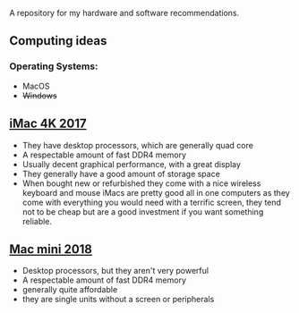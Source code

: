 A repository for my hardware and software recommendations.
## Computing ideas

### Operating Systems:
- MacOS
- ~~Windows~~

## [iMac 4K 2017](https://www.apple.com/uk/shop/product/FNDY2B/A/Refurbished-215-inch-iMac-30GHz-quad-core-Intel-Core-i5-with-Retina-4K-display?fnode=cc80a6d3908be3db8b200b428d68e112ec604933edd73dfa2db8e2c7ad8e56049f4ec47448dd7f5703e8f4855f5a8b9dabe210076688c506ada649dcfa83c924808b4e79857249a6d8c24033d8e73eec) 
- They have desktop processors, which are generally quad core
- A respectable amount of fast DDR4 memory
- Usually decent graphical performance, with a great display
- They generally have a good amount of storage space
- When bought new or refurbished they come with a nice wireless keyboard and mouse
iMacs are pretty good all in one computers as they come with everything you would need with a terrific screen, they tend not to be cheap but are a good investment if you want something reliable.

## [Mac mini 2018](https://www.amazon.co.uk/dp/B07KCJX1K7?tag=duc08-21&linkCode=osi&th=1)
- Desktop processors, but they aren't very powerful
- A respectable amount of fast DDR4 memory
- generally quite affordable
- they are single units without a screen or peripherals

